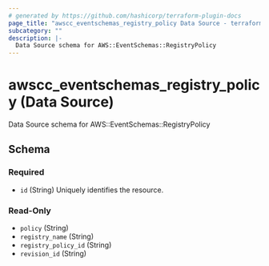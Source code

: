 ```yaml
---
# generated by https://github.com/hashicorp/terraform-plugin-docs
page_title: "awscc_eventschemas_registry_policy Data Source - terraform-provider-awscc"
subcategory: ""
description: |-
  Data Source schema for AWS::EventSchemas::RegistryPolicy
---
```


# awscc_eventschemas_registry_policy (Data Source)

Data Source schema for AWS::EventSchemas::RegistryPolicy



<!-- schema generated by tfplugindocs -->
## Schema

### Required

- `id` (String) Uniquely identifies the resource.

### Read-Only

- `policy` (String)
- `registry_name` (String)
- `registry_policy_id` (String)
- `revision_id` (String)
